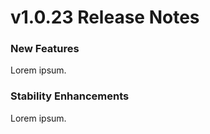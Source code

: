 <!--
Copyright (c) RapidField LLC. Licensed under the MIT License. See LICENSE.txt in the project root for license information.
-->

# v1.0.23 Release Notes

### New Features

Lorem ipsum.

### Stability Enhancements

Lorem ipsum.